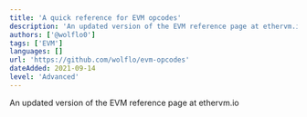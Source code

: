 ```yaml
---
title: 'A quick reference for EVM opcodes'
description: 'An updated version of the EVM reference page at ethervm.io'
authors: ['@wolflo0']
tags: ['EVM']
languages: []
url: 'https://github.com/wolflo/evm-opcodes'
dateAdded: 2021-09-14
level: 'Advanced'
---
```


An updated version of the EVM reference page at ethervm.io